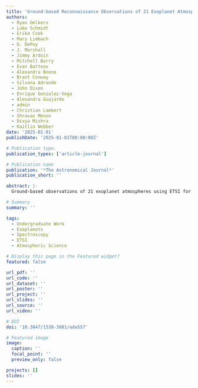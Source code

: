 ```yaml
---
title: 'Ground-based Reconnaissance Observations of 21 Exoplanet Atmospheres with the Exoplanet Transmission Spectroscopy Imager'
authors:
  - Ryan Oelkers
  - Luke Schmidt
  - Erika Cook
  - Mary Limbach
  - D. DePoy
  - J. Marshall
  - Jimmy Ardoin
  - Mitchell Barry
  - Evan Batteas
  - Alexandra Boone
  - Brant Conway
  - Silvana Adrande
  - John Dixon
  - Enrique Gonzalez-Vega
  - Alexandra Guajardo
  - admin
  - Christian Lambert
  - Shravan Menon
  - Divya Mishra
  - Kaitlin Webber
date: '2025-01-01'
publishDate: '2025-01-01T00:00:00Z'

# Publication type.
publication_types: ['article-journal']

# Publication name
publication: '*The Astronomical Journal*'
publication_short: ''

abstract: |-
  Ground-based observations of 21 exoplanet atmospheres using ETSI for reconnaissance studies.

# Summary
summary: ''

tags:
  - Undergraduate Work
  - Exoplanets
  - Spectroscopy
  - ETSI
  - Atmospheric Science

# Display this page in the Featured widget?
featured: false

url_pdf: ''
url_code: ''
url_dataset: ''
url_poster: ''
url_project: ''
url_slides: ''
url_source: ''
url_video: ''

# DOI
doi: '10.3847/1538-3881/ada557'

# Featured image
image:
  caption: ''
  focal_point: ''
  preview_only: false

projects: []
slides: ''
---
```

